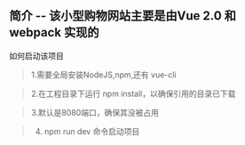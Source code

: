 ## 简介 -- 该小型购物网站主要是由Vue 2.0 和 webpack 实现的

如何启动该项目

> 1.需要全局安装NodeJS,npm,还有 vue-cli

> 2.在工程目录下运行 npm install，以确保引用的目录已下载

> 3.默认是8080端口，确保其没被占用

> 4. npm run dev 命令启动项目
